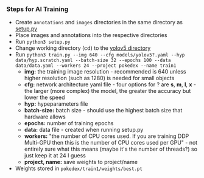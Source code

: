 ### Steps for AI Training
- Create `annotations` and `images` directories in the same directory as [setup.py](setup.py)
- Place images and annotations into the respective directories
- Run `python3 setup.py`
- Change working directory (cd) to the [yolov5 directory](yolov5)
- Run `python3 train.py --img 640 --cfg models/yolov5?.yaml --hyp data/hyp.scratch.yaml --batch-size 32 --epochs 100 --data data/data.yaml --workers 24 --project pokedex --name train1`
  - **img:** the training image resolution - recommended is 640 unless higher resolution (such as 1280) is needed for small objects
  - **cfg:** network architecture yaml file - four options for ? are **s**, **m**, **l**, **x** - the larger (more complex) the model, the greater the accuracy but lower the speed
  - **hyp:** hypeparameters file
  - **batch-size:** batch size - should use the highest batch size that hardware allows
  - **epochs:** number of training epochs
  - **data:** data file - created when running setup.py
  - **workers:** "the number of CPU cores used. If you are training DDP Multi-GPU then this is the number of CPU cores used per GPU" - not entirely sure what this means (maybe it's the number of threads?) so just keep it at 24 I guess
  - **project, name:** save weights to project/name
- Weights stored in `pokedex/train1/weights/best.pt`
